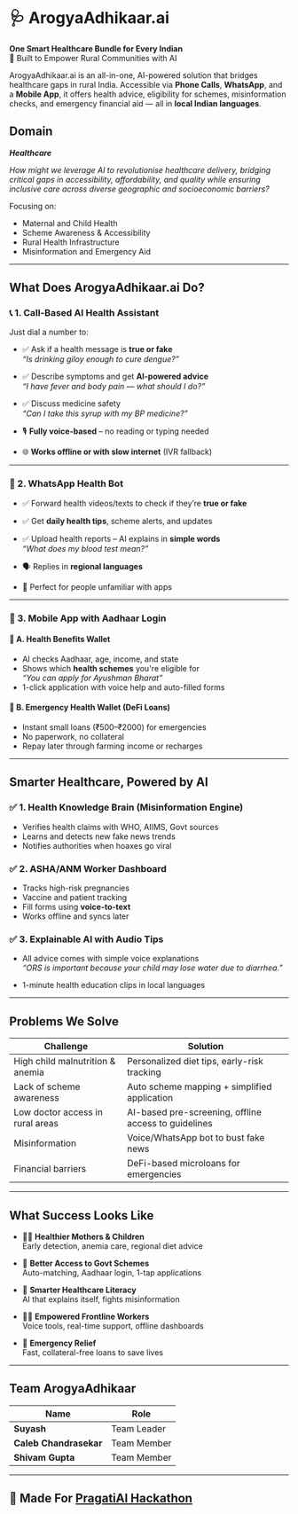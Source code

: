 # 🩺 ArogyaAdhikaar.ai

**One Smart Healthcare Bundle for Every Indian**  
🌿 Built to Empower Rural Communities with AI

ArogyaAdhikaar.ai is an all-in-one, AI-powered solution that bridges healthcare gaps in rural India. Accessible via **Phone Calls**, **WhatsApp**, and a **Mobile App**, it offers health advice, eligibility for schemes, misinformation checks, and emergency financial aid — all in **local Indian languages**.

## Domain

***Healthcare***

_How might we leverage AI to revolutionise healthcare delivery, bridging critical gaps in accessibility, affordability, and quality while ensuring inclusive care across diverse geographic and socioeconomic barriers?_


Focusing on:  
- Maternal and Child Health  
- Scheme Awareness & Accessibility  
- Rural Health Infrastructure  
- Misinformation and Emergency Aid

---

## What Does ArogyaAdhikaar.ai Do?

### 📞 1. Call-Based AI Health Assistant

Just dial a number to:

- ✅ Ask if a health message is **true or fake**  
  *“Is drinking giloy enough to cure dengue?”*

- ✅ Describe symptoms and get **AI-powered advice**  
  *“I have fever and body pain — what should I do?”*

- ✅ Discuss medicine safety  
  *“Can I take this syrup with my BP medicine?”*

- 🎙️ **Fully voice-based** – no reading or typing needed  
- 🌐 **Works offline or with slow internet** (IVR fallback)

---

### 💬 2. WhatsApp Health Bot

- ✅ Forward health videos/texts to check if they’re **true or fake**
- ✅ Get **daily health tips**, scheme alerts, and updates
- ✅ Upload health reports – AI explains in **simple words**  
  *“What does my blood test mean?”*

- 🗣️ Replies in **regional languages**
- 👵 Perfect for people unfamiliar with apps

---

### 📲 3. Mobile App with Aadhaar Login

#### 🎁 A. Health Benefits Wallet
- AI checks Aadhaar, age, income, and state
- Shows which **health schemes** you're eligible for  
  *“You can apply for Ayushman Bharat”*
- 1-click application with voice help and auto-filled forms

#### 💸 B. Emergency Health Wallet (DeFi Loans)
- Instant small loans (₹500–₹2000) for emergencies
- No paperwork, no collateral
- Repay later through farming income or recharges

---

## Smarter Healthcare, Powered by AI

### ✅ 1. Health Knowledge Brain (Misinformation Engine)
- Verifies health claims with WHO, AIIMS, Govt sources
- Learns and detects new fake news trends
- Notifies authorities when hoaxes go viral

### ✅ 2. ASHA/ANM Worker Dashboard
- Tracks high-risk pregnancies
- Vaccine and patient tracking
- Fill forms using **voice-to-text**
- Works offline and syncs later

### ✅ 3. Explainable AI with Audio Tips
- All advice comes with simple voice explanations  
  *“ORS is important because your child may lose water due to diarrhea.”*

- 1-minute health education clips in local languages

---

## Problems We Solve

| Challenge                         | Solution |
|----------------------------------|----------|
| High child malnutrition & anemia | Personalized diet tips, early-risk tracking |
| Lack of scheme awareness         | Auto scheme mapping + simplified application |
| Low doctor access in rural areas | AI-based pre-screening, offline access to guidelines |
| Misinformation                   | Voice/WhatsApp bot to bust fake news |
| Financial barriers               | DeFi-based microloans for emergencies |

---

## What Success Looks Like

- 🧑‍🍼 **Healthier Mothers & Children**  
  Early detection, anemia care, regional diet advice

- 🏥 **Better Access to Govt Schemes**  
  Auto-matching, Aadhaar login, 1-tap applications

- 🧠 **Smarter Healthcare Literacy**  
  AI that explains itself, fights misinformation

- 👩‍⚕️ **Empowered Frontline Workers**  
  Voice tools, real-time support, offline dashboards

- 🚨 **Emergency Relief**  
  Fast, collateral-free loans to save lives

---

## Team ArogyaAdhikaar

| Name                   | Role                  |
|------------------------|-----------------------|
| **Suyash**             | Team Leader           |
| **Caleb Chandrasekar** | Team Member           |
| **Shivam Gupta**       | Team Member           |

---

## 🔗 Made For [PragatiAI Hackathon](https://vision.hack2skill.com/event/pragatiaiforimpact/?utm_source=hack2skill&utm_medium=homepage)
